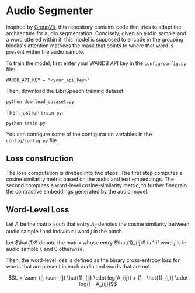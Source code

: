 # Audio Segmenter

Inspired by [GroupVit](https://arxiv.org/abs/2202.11094), this repository contains code
that tries to adapt the architecture for audio segmentation. Concisely, given an audio
sample and a word uttered within it, this model is supposed to encode in the grouping
blocks's attention matrices the mask that points to where that word is present within
the audio sample.

To train the model, first enter your WANDB API key in the `config/config.py` file:

```
WANDB_API_KEY = "<your_api_key>"
```

Then, download the LibriSpeech training dataset:

```
python download_dataset.py
```

Then, just run `train.py`:

```
python train.py
```

You can configure some of the configuration variables in the `config/config.py` file.

## Loss construction

The loss computation is divided into two steps. The first step computes a cosine
similarity metric based on the audio and text embeddings. The second computes a word-level
cosine-similarity metric, to further finegrain the contrastive embeddings generated by
the audio model.

## Word-Level Loss

Let $A$ be the matrix such that entry $A_{ij}$ denotes the cosine similarity between audio sample $i$ and individual word $j$ in the batch.

Let $\hat{1}$ denote the matrix whose entry $\hat{1}_{ij}$ is $1$ if word $j$ is in audio sample $i$, and $0$ otherwise.

Then, the word-level loss is defined as the binary cross-entropy loss for words that are present in each audio and words that are not:

```math
L = \sum_{i} \sum_{j} \hat{1}_{ij} \cdot log(A_{ij}) + (1 - \hat{1}_{ij}) \cdot log(1 - A_{ij})
```
